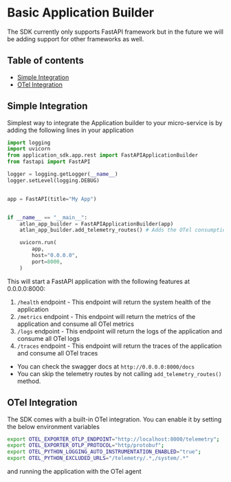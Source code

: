 # Basic Application Builder

The SDK currently only supports FastAPI framework but in the future we will be adding support for other frameworks as well.

## Table of contents
- [Simple Integration](#simple-integration)
- [OTel Integration](#otel-integration)


## Simple Integration
Simplest way to integrate the Application builder to your micro-service is by adding the following lines in your application
```python
import logging
import uvicorn
from application_sdk.app.rest import FastAPIApplicationBuilder
from fastapi import FastAPI

logger = logging.getLogger(__name__)
logger.setLevel(logging.DEBUG)


app = FastAPI(title="My App")


if __name__ == "__main__":
    atlan_app_builder = FastAPIApplicationBuilder(app)
    atlan_app_builder.add_telemetry_routes() # Adds the OTel consumption API routes

    uvicorn.run(
        app,
        host="0.0.0.0",
        port=8000,
    )
```
This will start a FastAPI application with the following features at 0.0.0.0:8000:
1. `/health` endpoint - This endpoint will return the system health of the application
2. `/metrics` endpoint - This endpoint will return the metrics of the application and consume all OTel metrics
3. `/logs` endpoint - This endpoint will return the logs of the application and consume all OTel logs
4. `/traces` endpoint - This endpoint will return the traces of the application and consume all OTel traces

- You can check the swagger docs at `http://0.0.0.0:8000/docs`
- You can skip the telemetry routes by not calling `add_telemetry_routes()` method.

## OTel Integration
The SDK comes with a built-in OTel integration. You can enable it by setting the below environment variables
```bash
export OTEL_EXPORTER_OTLP_ENDPOINT="http://localhost:8000/telemetry";
export OTEL_EXPORTER_OTLP_PROTOCOL="http/protobuf";
export OTEL_PYTHON_LOGGING_AUTO_INSTRUMENTATION_ENABLED="true";
export OTEL_PYTHON_EXCLUDED_URLS="/telemetry/.*,/system/.*"
```
and running the application with the OTel agent